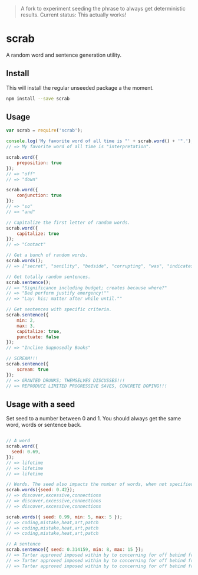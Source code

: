 > A fork to experiment seeding the phrase to always get deterministic results. Current status: This actually works!

# scrab

A random word and sentence generation utility.

## Install

This will install the regular unseeded package a the moment.

```bash
npm install --save scrab
```

## Usage

```javascript
var scrab = require('scrab');

console.log('My favorite word of all time is "' + scrab.word() + '".');
// => My favorite word of all time is "interpretation".

scrab.word({
    preposition: true
});
// => "off"
// => "down"

scrab.word({
    conjunction: true
});
// => "so"
// => "and"

// Capitalize the first letter of random words.
scrab.word({
    capitalize: true
});
// => "Contact"

// Get a bunch of random words.
scrab.words();
// => ["secret", "senility", "bedside", "corrupting", "was", "indicates"]

// Get totally random sentences.
scrab.sentence();
// => "Significance including budget; creates because where?"
// => "Bed perform justify emergency!""
// => "Lay: his; matter after while until.""

// Get sentences with specific criteria.
scrab.sentence({
    min: 2,
    max: 3,
    capitalize: true,
    punctuate: false
});
// => "Incline Supposedly Books"

// SCREAM!!!
scrab.sentence({
    scream: true
});
// => GRANTED DRUNKS; THEMSELVES DISCUSSES!!!
// => REPRODUCE LIMITED PROGRESSIVE SAVES, CONCRETE DOPING!!!
```

## Usage with a seed

Set seed to a number between 0 and 1. You should always get the same word, words or sentence back.

```javascript

// A word
scrab.word({
  seed: 0.69,
});
// => lifetime
// => lifetime
// => lifetime

// Words. The seed also impacts the number of words, when not specified.
scrab.words({seed: 0.42});
// => discover,excessive,connections
// => discover,excessive,connections
// => discover,excessive,connections

scrab.words({ seed: 0.99, min: 5, max: 5 });
// => coding,mistake,heat,art,patch
// => coding,mistake,heat,art,patch
// => coding,mistake,heat,art,patch

// A sentence
scrab.sentence({ seed: 0.314159, min: 8, max: 15 });
// => Tarter approved imposed within by to concerning for off behind from on along considering!
// => Tarter approved imposed within by to concerning for off behind from on along considering!
// => Tarter approved imposed within by to concerning for off behind from on along considering!
```
